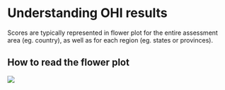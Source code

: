 # Understanding OHI results

Scores are typically represented in flower plot for the entire assessment area (eg. country), as well as for each region (eg. states or provinces). 

## How to read the flower plot 

![](https://docs.google.com/drawings/d/1sOgTRlm7rbyu47O7mnEAMGlir0TbuNBR8QC-fdQXzx8/pub?w=1248&h=408)
